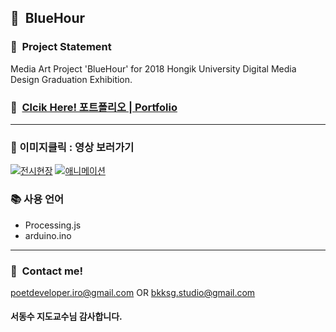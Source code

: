 ## :whale2:&nbsp;&nbsp;BlueHour
### :dizzy:&nbsp;&nbsp;Project Statement
Media Art Project 'BlueHour' for 2018 Hongik University Digital Media Design Graduation Exhibition.

### :monocle_face:&nbsp;&nbsp;<a href="https://drive.google.com/file/d/1p5QxPrdWNiq6GsHxe97zccRekT8T8y-F/view?usp=sharing" target="_blank">Clcik Here! 포트폴리오 | Portfolio</a>
---
### :running:&nbsp;이미지클릭 : 영상 보러가기
[![전시현장](https://user-images.githubusercontent.com/90435185/205224642-6ce30934-cf33-4a0b-828e-a10dfe5536c5.png)](https://vimeo.com/305223641)
[![애니메이션](https://user-images.githubusercontent.com/90435185/205224667-e38c9ddf-3ed5-41b7-a5a3-8702a1de70e5.png)](https://vimeo.com/301468311)

### :books: 사용 언어
* Processing.js
* arduino.ino
---
### :calling:&nbsp;&nbsp;Contact me!
poetdeveloper.iro@gmail.com OR bkksg.studio@gmail.com
#### 서동수 지도교수님 감사합니다.
